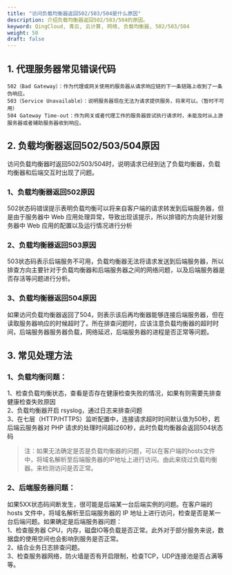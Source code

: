 ```yaml
---
title: "访问负载均衡器返回502/503/504是什么原因"
description: 介绍负载均衡器返回502/503/504的原因。
keyword: QingCloud, 青云, 云计算, 网络, 负载均衡器, 502/503/504
weight: 50
draft: false
---
```



## 1. 代理服务器常见错误代码

```
502（Bad Gateway）：作为代理或网关使用的服务器从请求响应链的下一条链路上收到了一条伪响应。
503（Service Unavailable）：说明服务器现在无法为请求提供服务，将来可以。（暂时不可用）
504 Gateway Time-out：作为网关或者代理工作的服务器尝试执行请求时，未能及时从上游服务器或者辅助服务器收到响应。
```

## 2. 负载均衡器返回502/503/504原因

访问负载均衡器时返回502/503/504时，说明请求已经到达了负载均衡器，负载均衡器和后端交互时出现了问题。

### 1、负载均衡器返回502原因

502状态码错误提示表明负载均衡可以将来自客户端的请求转发到后端服务器，但是由于服务器中 Web 应用处理异常，导致出现该提示，所以排错的方向是针对服务器中 Web 应用的配置以及运行情况进行分析

### 2、负载均衡器返回503原因

503状态码表示后端服务不可用，负载均衡器无法将请求发送到后端服务器，所以排查方向主要针对于负载均衡器和后端服务器之间的网络问题，以及后端服务器是否存活等问题进行分析。

### 3、负载均衡器返回504原因

如果访问负载均衡器返回了504，则表示该后再均衡器能够连接后端服务器，但在读取服务器响应的时候超时了。所在排查问题时，应该注意负载均衡器的超时时间，后端服务器服务器负载，网络延迟，后端服务器的进程是否正常等问题。

## 3. 常见处理方法

### 1、负载均衡问题：  
1、检查负载均衡状态，查看是否存在健康检查失败的情况，如果有则需要先排查健康检查失败原因  
2、负载均衡器开启 rsyslog，通过日志来排查问题  
3、在七层（HTTP/HTTPS）监听配置中，连接请求超时时间默认值为50秒，若后端云服务器对 PHP 请求的处理时间超过60秒，此时负载均衡器会返回504状态码  
> 注：如果无法确定是否是负载均衡器的问题，可以在客户端的hosts文件中，将域名解析至后端服务器的IP地址上进行访问。由此来绕过负载均衡器。来检测访问是否正常。

### 2、后端服务器问题：  
如果5XX状态码间断发生，很可能是后端某一台后端实例的问题。在客户端的 hosts 文件中，将域名解析至后端服务器的 IP 地址上进行访问，检查是否是某一台后端问题。如果确定是后端服务器问题：  
1、检查服务器 CPU，内存，磁盘IO等负载是否正常。此外对于部分服务来说，数据盘的使用空间也会影响到服务是否正常。  
2、结合业务日志排查问题。  
3、检查服务器网络，防火墙是否有开启限制，检查TCP，UDP连接池是否占满等等。

